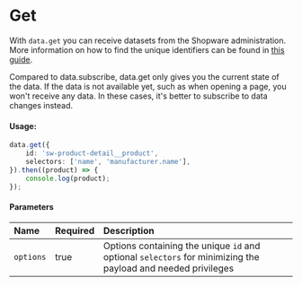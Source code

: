 # Get

With `data.get` you can receive datasets from the Shopware administration.
More information on how to find the unique identifiers can be found in [this guide](../../5_internals/datahandling.md).

Compared to data.subscribe, data.get only gives you the current state of the data. If the data is not available yet,
such as when opening a page, you won't receive any data. In these cases, it's better to subscribe to data changes instead.

#### Usage:  
```ts
data.get({
    id: 'sw-product-detail__product',
    selectors: ['name', 'manufacturer.name'],
}).then((product) => {
    console.log(product);
});
```

#### Parameters
| Name      | Required | Description                                                                                                |
| :-------- | :------- | :--------------------------------------------------------------------------------------------------------- |
| `options` | true     | Options containing the unique `id` and optional `selectors` for minimizing the payload and needed privileges |
